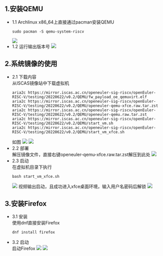 ## 1.安装QEMU
- 1.1 Archlinux x86_64上直接通过pacman安装QEMU  
    ```shell
    sudo pacman -S qemu-system-riscv
    ```
    <img src="../Img/installation/pacman.png">
- 1.2 运行输出版本号
    <img src="../Img/installation/qemu_version.png">

## 2.系统镜像的使用
- 2.1 下载内容  
    从ISCAS镜像站中下载虚拟机
    ```shell
    aria2c https://mirror.iscas.ac.cn/openeuler-sig-riscv/openEuler-RISC-V/testing/20220622/v0.2/QEMU/fw_payload_oe_qemuvirt.elf
    aria2c https://mirror.iscas.ac.cn/openeuler-sig-riscv/openEuler-RISC-V/testing/20220622/v0.2/QEMU/openeuler-qemu-xfce.raw.tar.zst 
    aria2c https://mirror.iscas.ac.cn/openeuler-sig-riscv/openEuler-RISC-V/testing/20220622/v0.2/QEMU/openeuler-qemu.raw.tar.zst  
    aria2c https://mirror.iscas.ac.cn/openeuler-sig-riscv/openEuler-RISC-V/testing/20220622/v0.2/QEMU/start_vm.sh 
    aria2c https://mirror.iscas.ac.cn/openeuler-sig-riscv/openEuler-RISC-V/testing/20220622/v0.2/QEMU/start_vm_xfce.sh     
    ```
    如图
    <img src="../Img/installation/download.png">
    <img src="../Img/installation/folder.png">
- 2.2 部署  
    解压镜像文件，直接右键openeuler-qemu-xfce.raw.tar.zst解压到此处
    <img src="../Img/installation/extracted.png">
- 2.3 启动  
    在虚拟机目录下执行
    ```shell
    bash start_vm_xfce.sh
    ```
    <img src="../Img/installation/vm_xfce_start.png">
    视频输出启动，且成功进入xfce桌面环境，输入用户名密码后解锁
    <img src="../Img/installation/xfce_desktop.png">

## 3.安装Firefox
- 3.1 安装  
    使用dnf直接安装Firefox
    ```shell
    dnf install firefox
    ```
- 3.2 启动  
    启动Firefox
    <img src="../Img/installation/start_firefox.png">
    <img src="../Img/installation/firefox_started.png">
